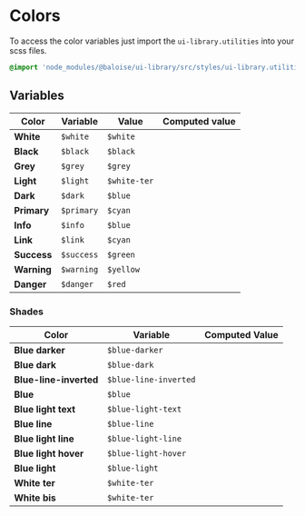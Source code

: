 # Colors

To access the color variables just import the `ui-library.utilities` into your scss files.

```scss
@import 'node_modules/@baloise/ui-library/src/styles/ui-library.utilities';
```

## Variables

| Color       | Variable   | Value        | Computed value                                                                       |
| ----------- | ---------- | ------------ | ------------------------------------------------------------------------------------ |
| **White**   | `$white`   | `$white`     | <div class="bal-app box"><span class="bd-color has-background-white"></span></div>   |
| **Black**   | `$black`   | `$black`     | <div class="bal-app box"><span class="bd-color has-background-black"></span></div>   |
| **Grey**    | `$grey`    | `$grey`      | <div class="bal-app box"><span class="bd-color has-background-grey"></span></div>    |
| **Light**   | `$light`   | `$white-ter` | <div class="bal-app box"><span class="bd-color has-background-light"></span></div>   |
| **Dark**    | `$dark`    | `$blue`      | <div class="bal-app box"><span class="bd-color has-background-dark"></span></div>    |
| **Primary** | `$primary` | `$cyan`      | <div class="bal-app box"><span class="bd-color has-background-primary"></span></div> |
| **Info**    | `$info`    | `$blue`      | <div class="bal-app box"><span class="bd-color has-background-info"></span></div>    |
| **Link**    | `$link`    | `$cyan`      | <div class="bal-app box"><span class="bd-color has-background-link"></span></div>    |
| **Success** | `$success` | `$green`     | <div class="bal-app box"><span class="bd-color has-background-success"></span></div> |
| **Warning** | `$warning` | `$yellow`    | <div class="bal-app box"><span class="bd-color has-background-warning"></span></div> |
| **Danger**  | `$danger`  | `$red`       | <div class="bal-app box"><span class="bd-color has-background-danger"></span></div>  |

### Shades

| Color                  | Variable              | Computed Value                                                                                  |
| ---------------------- | --------------------- | ----------------------------------------------------------------------------------------------- |
| **Blue darker**        | `$blue-darker`        | <div class="bal-app box"><span class="bd-color has-background-blue-darker"></span></div>        |
| **Blue dark**          | `$blue-dark`          | <div class="bal-app box"><span class="bd-color has-background-blue-dark"></span></div>          |
| **Blue-line-inverted** | `$blue-line-inverted` | <div class="bal-app box"><span class="bd-color has-background-blue-line-inverted"></span></div> |
| **Blue**               | `$blue`               | <div class="bal-app box"><span class="bd-color has-background-blue"></span></div>               |
| **Blue light text**    | `$blue-light-text`    | <div class="bal-app box"><span class="bd-color has-background-blue-light-text"></span></div>    |
| **Blue line**          | `$blue-line`          | <div class="bal-app box"><span class="bd-color has-background-blue-line"></span></div>          |
| **Blue light line**    | `$blue-light-line`    | <div class="bal-app box"><span class="bd-color has-background-blue-light-line"></span></div>    |
| **Blue light hover**   | `$blue-light-hover`   | <div class="bal-app box"><span class="bd-color has-background-blue-light-hover"></span></div>   |
| **Blue light**         | `$blue-light`         | <div class="bal-app box"><span class="bd-color has-background-blue-light"></span></div>         |
| **White ter**          | `$white-ter`          | <div class="bal-app box"><span class="bd-color has-background-white-ter"></span></div>          |
| **White bis**          | `$white-ter`          | <div class="bal-app box"><span class="bd-color has-background-white-ter"></span></div>          |
